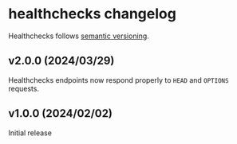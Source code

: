 # healthchecks changelog

Healthchecks follows [semantic versioning](https://semver.org).

## v2.0.0 (2024/03/29)

Healthchecks endpoints now respond properly to `HEAD` and `OPTIONS` requests.

## v1.0.0 (2024/02/02)

Initial release
